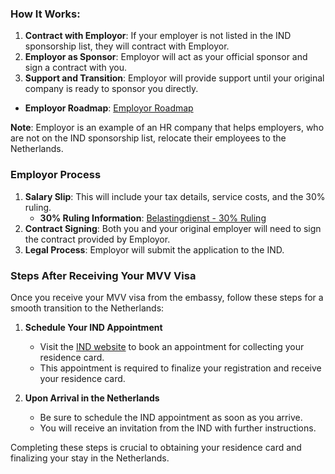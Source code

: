 ### How It Works:
1. **Contract with Employor**: If your employer is not listed in the IND sponsorship list, they will contract with Employor.
2. **Employor as Sponsor**: Employor will act as your official sponsor and sign a contract with you.
3. **Support and Transition**: Employor will provide support until your original company is ready to sponsor you directly.

- **Employor Roadmap**: [Employor Roadmap](https://www.employor.com/resources/roadmap)

**Note**: Employor is an example of an HR company that helps employers, who are not on the IND sponsorship list, relocate their employees to the Netherlands.

### Employor Process
1. **Salary Slip**: This will include your tax details, service costs, and the 30% ruling.
   - **30% Ruling Information**: [Belastingdienst - 30% Ruling](https://www.belastingdienst.nl/wps/wcm/connect/en/individuals/content/coming-to-work-in-the-netherlands-30-percent-facility)
2. **Contract Signing**: Both you and your original employer will need to sign the contract provided by Employor.
3. **Legal Process**: Employor will submit the application to the IND.

### Steps After Receiving Your MVV Visa

Once you receive your MVV visa from the embassy, follow these steps for a smooth transition to the Netherlands:

1. **Schedule Your IND Appointment**
   - Visit the [IND website](https://ind.nl/en/appointment-to-collect-document) to book an appointment for collecting your residence card.
   - This appointment is required to finalize your registration and receive your residence card.

2. **Upon Arrival in the Netherlands**
   - Be sure to schedule the IND appointment as soon as you arrive.
   - You will receive an invitation from the IND with further instructions.

Completing these steps is crucial to obtaining your residence card and finalizing your stay in the Netherlands.